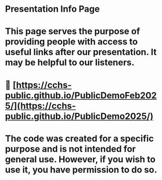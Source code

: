 # Presentation Info Page
# This page serves the purpose of providing people with access to useful links after our presentation. It may be helpful to our listeners.
# 🔗 [https://cchs-public.github.io/PublicDemoFeb2025/](https://cchs-public.github.io/PublicDemo2025/)
# The code was created for a specific purpose and is not intended for general use. However, if you wish to use it, you have permission to do so.
